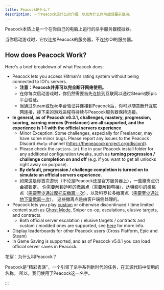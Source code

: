 ```yaml
---
title: Peacock是什么？
description: 一个Peacock是什么的介绍，以及为什么你可能想要来使用。
---
```


Peacock本质上是一个在你自己的电脑上运行的杀手服务器模拟器。

当你启动游戏时，它仅连接Peacock的服务器，不连接IOI的服务器。

## How does Peacock Work?

Here's a brief breakdown of what Peacock does:

-   Peacock lets you access Hitman's rating system without being connected to IOI's servers.
    -   **注意：Peacock并非可以完全断开网络使用。**
    -   在你每次启动游戏时，你仍然需要首先连接到互联网以通过Steam或Epic平台验证。
    -   当通过Steam或Epic平台验证并连接到Peacock后，你可以随意断开互联网连接，接下来的游戏进程将持续与Peacock服务器保持连接。
-   **In general, as of Peacock v6.3.1, challenges, mastery, progression, scoring, earning merces (Freelancer) are all supported, and the experience is 1:1 with the official servers experience**
    -   Minor Exception: Some challenges, especially for Freelancer, may have some minor bugs. Please report any issues to the Peacock Discord `#help` channel (https://thepeacockproject.org/discord).
    -   Please check the `options.ini` file in your Peacock install folder for any additional configuration tweaks, such as **turning progression / challenge completion on and off** (e.g. if you want to get all unlocks right away on purpose).
    -   **By default, progression / challenge completion is turned on to simulate an official servers experience.**
    -   如果这是你首次游玩（不论是Peacock还是官方服务器上），一些撤离点仍会被锁定。 你需要解锁迪拜的撤离点（[需要解锁电梯](https://youtu.be/IEQgRQyQRf8)），达特缪尔的撤离点（[需要至少通过摩托车撤离一次](https://youtu.be/AJtJZe9jEi8?t=151)），以及科罗拉多撤离点（[需要至少通过地下室撤离一次](https://youtu.be/3XKWHrKpXwk?t=140)）。 这些撤离点是由客户端侧处理的。
-   Peacock lets you play [custom](.././custom-content.md) or otherwise discontinued / time limited content such as [Ghost Mode](.././ghost-mode.md), Sniper co-op, escalations, elusive targets, and contracts.
    -   Both official server escalation / elusive targets / contracts and custom / modded ones are supported, see [here](.././custom-content.md) for more info.
-   Display leaderboards for other Peacock users (Cross Platform, Epic and Steam)
-   In Game Saving is supported, and as of Peacock v5.0.1 you can load official server saves in Peacock.

花絮：为什么叫Peacock？

Peacock是“精彩表演”，一个引领了杀手系列新时代的任务，在其源代码中使用的名称。 所以，我们使用了Peacock这一名字。

:::
